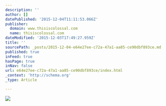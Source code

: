 ```yaml
---
description: ''
author: []
datePublished: '2015-12-04T11:11:53.066Z'
publisher:
  domain: www.thisiscolossal.com
  name: thisiscolossal.com
dateModified: '2015-12-03T17:49:27.959Z'
title: ''
sourcePath: _posts/2015-12-04-e64e27ee-c72a-47a1-aa85-ce90dbf893ce.md
published: true
inFeed: true
hasPage: true
inNav: false
url: e64e27ee-c72a-47a1-aa85-ce90dbf893ce/index.html
_context: 'http://schema.org'
_type: Article

---
```

![](http://www.thisiscolossal.com/wp-content/uploads/2015/12/JatiPutra08.jpg)